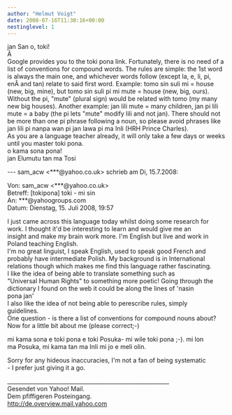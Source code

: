 ```yaml
---
author: "Helmut Voigt"
date: 2008-07-16T11:30:16+00:00
nestinglevel: 1
---
```

jan San o, toki!  
Â   
Google provides you to the toki pona link. Fortunately, there is no need of a list of conventions for compound words. The rules are simple: the 1st word is always the main one, and whichever words follow (except la, e, li, pi, enÂ and tan) relate to said first word. Example: tomo sin suli mi = house (new, big, mine), but tomo sin suli pi mi mute = house (new, big, ours). Without the pi, "mute" (plural sign) would be related with tomo (my many new big houses). Another example: jan lili mute = many children, jan pi lili mute = a baby (the pi lets "mute" modify lili and not jan). There should not be more than one pi phrase following a noun, so please avoid phrases like jan lili pi nanpa wan pi jan lawa pi ma Inli (HRH Prince Charles).  
As you are a language teacher already, it will only take a few days or weeks until you master toki pona.  
o kama sona pona!  
jan Elumutu tan ma Tosi  
  
  
\--- sam\_acw <\*\*\*@yahoo.co.uk> schrieb am Di, 15.7.2008:  
  
Von: sam\_acw <\*\*\*@yahoo.co.uk>  
Betreff: \[tokipona\] toki - mi sin  
An: \*\*\*@yahoogroups.com  
Datum: Dienstag, 15. Juli 2008, 19:57  
  
  
  
  
  
  
I just came across this language today whilst doing some research for  
work. I thought it'd be interesting to learn and would give me an  
insight and make my brain work more. I'm English but live and work in  
Poland teaching English.  
I'm no great linguist, I speak English, used to speak good French and  
probably have intermediate Polish. My background is in International  
relations though which makes me find this language rather fascinating.  
I like the idea of being able to translate something such as  
"Universal Human Rights" to something more poetic! Going through the  
dictionary I found on the web it could be along the lines of 'nasin  
pona jan'  
I also like the idea of not being able to perescribe rules, simply  
guidelines.  
One question - is there a list of conventions for compound nouns about?  
Now for a little bit about me (please correct;-)  
  
mi kama sona e toki pona e toki Posuka- mi wile toki pona ;-). mi lon  
ma Posuka, mi kama tan ma Inli mi jo e meli olin.  
  
Sorry for any hideous inaccuracies, I'm not a fan of being systematic  
\- I prefer just giving it a go.  
  
  
  
  
  
  
  
  
  
  
  
  
  
  
  
  
\_\_\_\_\_\_\_\_\_\_\_\_\_\_\_\_\_\_\_\_\_\_\_\_\_\_\_\_\_\_\_\_\_\_\_\_\_\_\_\_\_\_\_\_\_\_\_\_\_\_\_\_\_\_\_\_\_\_  
Gesendet von Yahoo! Mail.  
Dem pfiffigeren Posteingang.  
http://de.overview.mail.yahoo.com